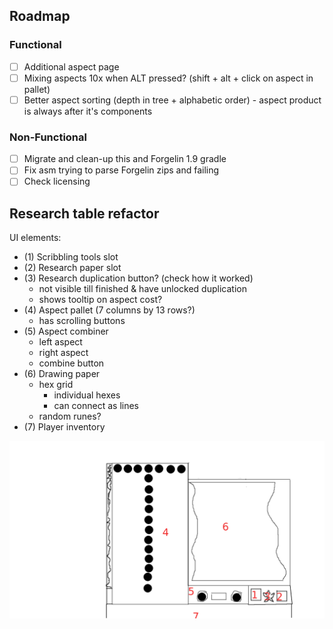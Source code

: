 ## Roadmap
### Functional
  - [ ] Additional aspect page
  - [ ] Mixing aspects 10x when ALT pressed? (shift + alt + click on aspect in pallet)
  - [ ] Better aspect sorting (depth in tree + alphabetic order) - aspect product is always after it's components

### Non-Functional
  - [ ] Migrate and clean-up this and Forgelin 1.9 gradle
  - [ ] Fix asm trying to parse Forgelin zips and failing
  - [ ] Check licensing

## Research table refactor

UI elements:
  - (1) Scribbling tools slot
  - (2) Research paper slot
  - (3) Research duplication button? (check how it worked)
     - not visible till finished & have unlocked duplication
     - shows tooltip on aspect cost?
  - (4) Aspect pallet (7 columns by 13 rows?)
     - has scrolling buttons
  - (5) Aspect combiner
     - left aspect
     - right aspect
     - combine button
  - (6) Drawing paper
     - hex grid
       - individual hexes
        - can connect as lines
     - random runes?
  - (7) Player inventory

![UI mock](doc/research-ui-redesign-mock.png)
